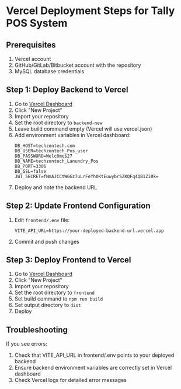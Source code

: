 # Vercel Deployment Steps for Tally POS System

## Prerequisites
1. Vercel account
2. GitHub/GitLab/Bitbucket account with the repository
3. MySQL database credentials

## Step 1: Deploy Backend to Vercel

1. Go to [Vercel Dashboard](https://vercel.com/dashboard)
2. Click "New Project"
3. Import your repository
4. Set the root directory to `backend-new`
5. Leave build command empty (Vercel will use vercel.json)
6. Add environment variables in Vercel dashboard:
   ```
   DB_HOST=techzontech.com
   DB_USER=techzontech_Pos_user
   DB_PASSWORD=Welc0me$27
   DB_NAME=techzontech_Lanundry_Pos
   DB_PORT=3306
   DB_SSL=false
   JWT_SECRET=fNmAJCCtWGGz7uLrFeYhOKtEuwybrSZKQFq4QB1Zi0k=
   ```
7. Deploy and note the backend URL

## Step 2: Update Frontend Configuration

1. Edit `frontend/.env` file:
   ```
   VITE_API_URL=https://your-deployed-backend-url.vercel.app
   ```
2. Commit and push changes

## Step 3: Deploy Frontend to Vercel

1. Go to [Vercel Dashboard](https://vercel.com/dashboard)
2. Click "New Project"
3. Import your repository
4. Set the root directory to `frontend`
5. Set build command to `npm run build`
6. Set output directory to `dist`
7. Deploy

## Troubleshooting

If you see errors:
1. Check that VITE_API_URL in frontend/.env points to your deployed backend
2. Ensure backend environment variables are correctly set in Vercel dashboard
3. Check Vercel logs for detailed error messages